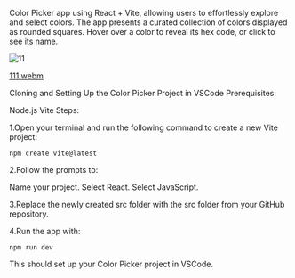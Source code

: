Color Picker app using React + Vite, allowing users to effortlessly explore and select colors. The app presents a curated collection of colors displayed as rounded squares. Hover over a color to reveal its hex code, or click to see its name.

![11](https://github.com/user-attachments/assets/a35711ad-9152-430b-b61a-1c78b31f950c)


[111.webm](https://github.com/user-attachments/assets/1c8c62fe-c5df-4cce-885a-13d91927511a)


Cloning and Setting Up the Color Picker Project in VSCode
Prerequisites:

Node.js
Vite
Steps:

1.Open your terminal and run the following command to create a new Vite project:

```npm create vite@latest```

2.Follow the prompts to:

Name your project.
Select React.
Select JavaScript.

3.Replace the newly created src folder with the src folder from your GitHub repository.

4.Run the app with:

```npm run dev```

This should set up your Color Picker project in VSCode.
